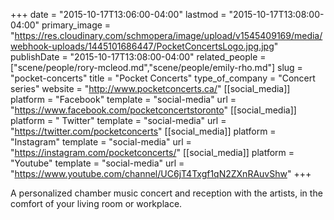 +++
date = "2015-10-17T13:06:00-04:00"
lastmod = "2015-10-17T13:08:00-04:00"
primary_image = "https://res.cloudinary.com/schmopera/image/upload/v1545409169/media/webhook-uploads/1445101686447/PocketConcertsLogo.jpg.jpg"
publishDate = "2015-10-17T13:08:00-04:00"
related_people = ["scene/people/rory-mcleod.md","scene/people/emily-rho.md"]
slug = "pocket-concerts"
title = "Pocket Concerts"
type_of_company = "Concert series"
website = "http://www.pocketconcerts.ca/"
[[social_media]]
platform = "Facebook"
template = "social-media"
url = "https://www.facebook.com/pocketconcertstoronto"
[[social_media]]
platform = " Twitter"
template = "social-media"
url = "https://twitter.com/pocketconcerts"
[[social_media]]
platform = "Instagram"
template = "social-media"
url = "https://instagram.com/pocketconcerts/"
[[social_media]]
platform = "Youtube"
template = "social-media"
url = "https://www.youtube.com/channel/UC6jT4Txgf1qN2ZXnRAuvShw"
+++

A personalized chamber music concert and reception with the artists, in the comfort of your living room or workplace. 
